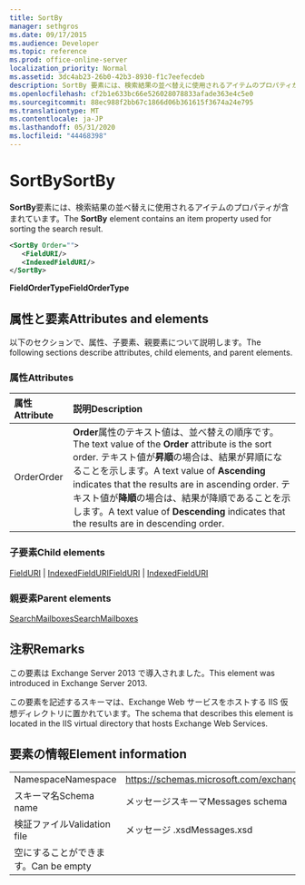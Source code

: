 ```yaml
---
title: SortBy
manager: sethgros
ms.date: 09/17/2015
ms.audience: Developer
ms.topic: reference
ms.prod: office-online-server
localization_priority: Normal
ms.assetid: 3dc4ab23-26b0-42b3-8930-f1c7eefecdeb
description: SortBy 要素には、検索結果の並べ替えに使用されるアイテムのプロパティが含まれています。
ms.openlocfilehash: cf2b1e633bc66e526028078833afade363e4c5e0
ms.sourcegitcommit: 88ec988f2bb67c1866d06b361615f3674a24e795
ms.translationtype: MT
ms.contentlocale: ja-JP
ms.lasthandoff: 05/31/2020
ms.locfileid: "44468398"
---
```

# <a name="sortby"></a><span data-ttu-id="6f302-103">SortBy</span><span class="sxs-lookup"><span data-stu-id="6f302-103">SortBy</span></span>

<span data-ttu-id="6f302-104">**SortBy**要素には、検索結果の並べ替えに使用されるアイテムのプロパティが含まれています。</span><span class="sxs-lookup"><span data-stu-id="6f302-104">The **SortBy** element contains an item property used for sorting the search result.</span></span> 
  
```XML
<SortBy Order="">
   <FieldURI/>
   <IndexedFieldURI/>
</SortBy>
```

 <span data-ttu-id="6f302-105">**FieldOrderType**</span><span class="sxs-lookup"><span data-stu-id="6f302-105">**FieldOrderType**</span></span>
## <a name="attributes-and-elements"></a><span data-ttu-id="6f302-106">属性と要素</span><span class="sxs-lookup"><span data-stu-id="6f302-106">Attributes and elements</span></span>

<span data-ttu-id="6f302-107">以下のセクションで、属性、子要素、親要素について説明します。</span><span class="sxs-lookup"><span data-stu-id="6f302-107">The following sections describe attributes, child elements, and parent elements.</span></span>
  
### <a name="attributes"></a><span data-ttu-id="6f302-108">属性</span><span class="sxs-lookup"><span data-stu-id="6f302-108">Attributes</span></span>

|<span data-ttu-id="6f302-109">**属性**</span><span class="sxs-lookup"><span data-stu-id="6f302-109">**Attribute**</span></span>|<span data-ttu-id="6f302-110">**説明**</span><span class="sxs-lookup"><span data-stu-id="6f302-110">**Description**</span></span>|
|:-----|:-----|
|<span data-ttu-id="6f302-111">Order</span><span class="sxs-lookup"><span data-stu-id="6f302-111">Order</span></span>  <br/> |<span data-ttu-id="6f302-112">**Order**属性のテキスト値は、並べ替えの順序です。</span><span class="sxs-lookup"><span data-stu-id="6f302-112">The text value of the **Order** attribute is the sort order.</span></span> <span data-ttu-id="6f302-113">テキスト値が**昇順**の場合は、結果が昇順になることを示します。</span><span class="sxs-lookup"><span data-stu-id="6f302-113">A text value of **Ascending** indicates that the results are in ascending order.</span></span> <span data-ttu-id="6f302-114">テキスト値が**降順**の場合は、結果が降順であることを示します。</span><span class="sxs-lookup"><span data-stu-id="6f302-114">A text value of **Descending** indicates that the results are in descending order.</span></span>  <br/> |
   
### <a name="child-elements"></a><span data-ttu-id="6f302-115">子要素</span><span class="sxs-lookup"><span data-stu-id="6f302-115">Child elements</span></span>

<span data-ttu-id="6f302-116">[FieldURI](fielduri.md)  | [IndexedFieldURI](indexedfielduri.md)</span><span class="sxs-lookup"><span data-stu-id="6f302-116">[FieldURI](fielduri.md) | [IndexedFieldURI](indexedfielduri.md)</span></span>
  
### <a name="parent-elements"></a><span data-ttu-id="6f302-117">親要素</span><span class="sxs-lookup"><span data-stu-id="6f302-117">Parent elements</span></span>

[<span data-ttu-id="6f302-118">SearchMailboxes</span><span class="sxs-lookup"><span data-stu-id="6f302-118">SearchMailboxes</span></span>](searchmailboxes.md)
  
## <a name="remarks"></a><span data-ttu-id="6f302-119">注釈</span><span class="sxs-lookup"><span data-stu-id="6f302-119">Remarks</span></span>

<span data-ttu-id="6f302-120">この要素は Exchange Server 2013 で導入されました。</span><span class="sxs-lookup"><span data-stu-id="6f302-120">This element was introduced in Exchange Server 2013.</span></span>
  
<span data-ttu-id="6f302-121">この要素を記述するスキーマは、Exchange Web サービスをホストする IIS 仮想ディレクトリに置かれています。</span><span class="sxs-lookup"><span data-stu-id="6f302-121">The schema that describes this element is located in the IIS virtual directory that hosts Exchange Web Services.</span></span>
  
## <a name="element-information"></a><span data-ttu-id="6f302-122">要素の情報</span><span class="sxs-lookup"><span data-stu-id="6f302-122">Element information</span></span>

|||
|:-----|:-----|
|<span data-ttu-id="6f302-123">Namespace</span><span class="sxs-lookup"><span data-stu-id="6f302-123">Namespace</span></span>  <br/> |https://schemas.microsoft.com/exchange/services/2006/messages  <br/> |
|<span data-ttu-id="6f302-124">スキーマ名</span><span class="sxs-lookup"><span data-stu-id="6f302-124">Schema name</span></span>  <br/> |<span data-ttu-id="6f302-125">メッセージスキーマ</span><span class="sxs-lookup"><span data-stu-id="6f302-125">Messages schema</span></span>  <br/> |
|<span data-ttu-id="6f302-126">検証ファイル</span><span class="sxs-lookup"><span data-stu-id="6f302-126">Validation file</span></span>  <br/> |<span data-ttu-id="6f302-127">メッセージ .xsd</span><span class="sxs-lookup"><span data-stu-id="6f302-127">Messages.xsd</span></span>  <br/> |
|<span data-ttu-id="6f302-128">空にすることができます。</span><span class="sxs-lookup"><span data-stu-id="6f302-128">Can be empty</span></span>  <br/> ||
   

